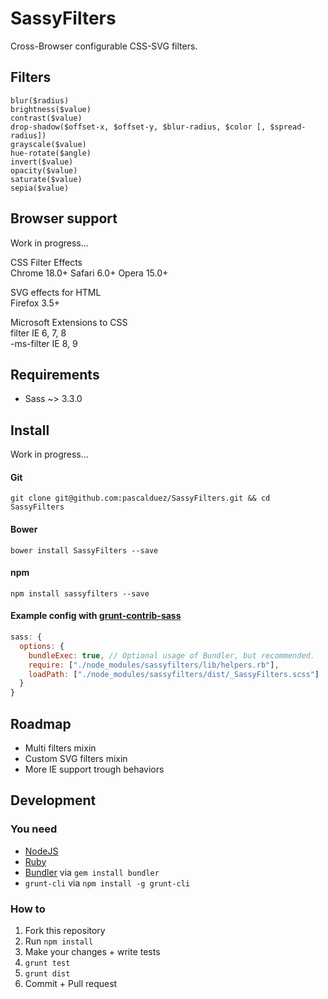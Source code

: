 # SassyFilters

Cross-Browser configurable CSS-SVG filters.

## Filters

`blur($radius)`  
`brightness($value)`  
`contrast($value)`  
`drop-shadow($offset-x, $offset-y, $blur-radius, $color [, $spread-radius])`  
`grayscale($value)`  
`hue-rotate($angle)`  
`invert($value)`  
`opacity($value)`  
`saturate($value)`  
`sepia($value)`

## Browser support

Work in progress...

CSS Filter Effects  
Chrome 18.0+ Safari 6.0+ Opera 15.0+  

SVG effects for HTML  
Firefox 3.5+  

Microsoft Extensions to CSS  
filter IE 6, 7, 8  
-ms-filter IE 8, 9  

## Requirements

* Sass ~> 3.3.0

## Install

Work in progress...

#### Git

```
git clone git@github.com:pascalduez/SassyFilters.git && cd SassyFilters
```

#### Bower

```
bower install SassyFilters --save
```

#### npm

```
npm install sassyfilters --save
```
#### Example config with [grunt-contrib-sass](https://github.com/gruntjs/grunt-contrib-compass)

```js
sass: {
  options: {
    bundleExec: true, // Optional usage of Bundler, but recommended.
    require: ["./node_modules/sassyfilters/lib/helpers.rb"],
    loadPath: ["./node_modules/sassyfilters/dist/_SassyFilters.scss"]
  }
}
```

## Roadmap

* Multi filters mixin
* Custom SVG filters mixin
* More IE support trough behaviors

## Development

### You need

* [NodeJS](http://nodejs.org)
* [Ruby](https://www.ruby-lang.org)
* [Bundler](http://bundler.io) via `gem install bundler`
* `grunt-cli` via `npm install -g grunt-cli`

### How to

  1. Fork this repository
  2. Run `npm install`
  4. Make your changes + write tests
  3. `grunt test`
  3. `grunt dist`
  5. Commit + Pull request
